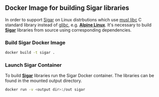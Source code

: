 
## Docker Image for building Sigar libraries

In order to support [Sigar][1] on Linux distrbutions which use [musl libc][2]
C standard library instead of [glibc][3], e.g. [**Alpine Linux**][4]. It's
necessary to build [**Sigar**][1] libraries from source using corresponding
dependencies.

### Build Sigar Docker Image

```sh
docker build -t sigar .
```

### Launch Sigar Container

To build [**Sigar**][1] libraries run the Sigar Docker container. The libraries
can be found in the mounted output directory.

```sh
docker run -v <output dir>:/out sigar
```

[1]: https://github.com/hyperic/sigar
[2]: http://www.musl-libc.org/
[3]: https://www.gnu.org/software/libc/
[4]: http://www.alpinelinux.org/
